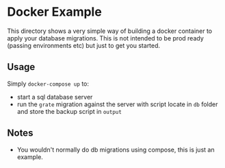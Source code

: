 # Docker Example

This directory shows a very simple way of building a docker container to apply your database migrations.  This is not intended to be prod ready (passing environments etc) but just to get you started.

## Usage

Simply `docker-compose up` to:
- start a sql database server
- run the `grate` migration against the server with script locate in `db` folder and store the backup script in `output`

## Notes

- You wouldn't normally do db migrations using compose, this is just an example.

